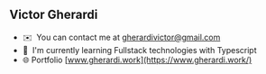 ## Victor Gherardi

<!-- *   🖥️  See my portfolio at [see my portfolio](http://gherardi.work) -->
*   ✉️  You can contact me at [gherardivictor@gmail.com](mailto:gherardivictor@gmail.com)
*   🧠  I'm currently learning Fullstack technologies with Typescript
*   🌐  Portfolio [www.gherardi.work](https://www.gherardi.work/)
